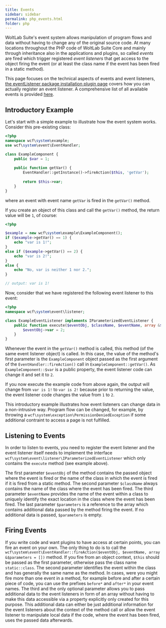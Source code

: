 ```yaml
---
title: Events
sidebar: sidebar
permalink: php_events.html
folder: php
---
```


WoltLab Suite's event system allows manipulation of program flows and data without having to change any of the original source code.
At many locations throughout the PHP code of WoltLab Suite Core and mainly through inheritance also in the applications and plugins, so called *events* are fired which trigger registered *event listeners* that get access to the object firing the event (or at least the class name if the event has been fired in a static method).

This page focuses on the technical aspects of events and event listeners, [the eventListener package installation plugin page](package_pip_event-listener.html) covers how you can actually register an event listener.
A comprehensive list of all available events is provided [here](php_event_list.html).


## Introductory Example

Let's start with a simple example to illustrate how the event system works.
Consider this pre-existing class:

```php
<?php
namespace wcf\system\example;
use wcf\system\event\EventHandler;

class ExampleComponent {
	public $var = 1;
	
	public function getVar() {
		EventHandler::getInstance()->fireAction($this, 'getVar');
		
		return $this->var;
	}
}
```

where an event with event name `getVar` is fired in the `getVar()` method.

If you create an object of this class and call the `getVar()` method, the return value will be `1`, of course:

```php
<?php

$example = new wcf\system\example\ExampleComponent();
if ($example->getVar() == 1) {
	echo "var is 1!";
}
else if ($example->getVar() == 2) {
	echo "var is 2!";
}
else {
	echo "No, var is neither 1 nor 2.";
}

// output: var is 1!
```

Now, consider that we have registered the following event listener to this event:

```php
<?php
namespace wcf\system\event\listener;

class ExampleEventListener implements IParameterizedEventListener {
	public function execute($eventObj, $className, $eventName, array &$parameters) {
		$eventObj->var = 2;
	}
}

```

Whenever the event in the `getVar()` method is called, this method (of the same event listener object) is called.
In this case, the value of the method's first parameter is the `ExampleComponent` object passed as the first argument of the `EventHandler::fireAction()` call in `ExampleComponent::getVar()`.
As `ExampleComponent::$var` is a public property, the event listener code can change it and set it to `2`.

If you now execute the example code from above again, the output will change from `var is 1!` to `var is 2!` because prior to returning the value, the event listener code changes the value from `1` to `2`.

This introductory example illustrates how event listeners can change data in a non-intrusive way.
Program flow can be changed, for example, by throwing a `wcf\system\exception\PermissionDeniedException` if some additional contraint to access a page is not fulfilled.


## Listening to Events

In order to listen to events, you need to register the event listener and the event listener itself needs to implement the interface `wcf\system\event\listener\IParameterizedEventListener` which only contains the `execute` method (see example above).

The first parameter `$eventObj` of the method contains the passed object where the event is fired or the name of the class in which the event is fired if it is fired from a static method.
The second parameter `$className` always contains the name of the class where the event has been fired.
The third parameter `$eventName` provides the name of the event within a class to uniquely identify the exact location in the class where the event has been fired.
The last parameter `$parameters` is a reference to the array which contains additional data passed by the method firing the event.
If no additional data is passed, `$parameters` is empty.


## Firing Events

If you write code and want plugins to have access at certain points, you can fire an event on your own.
The only thing to do is to call the `wcf\system\event\EventHandler::fireAction($eventObj, $eventName, array &$parameters = [])` method.
If you fire from an object context, `$this` should be passed as the first parameter, otherwise pass the class name `static::class`.
The second parameter identifies the event within the class and has generally the same name as the method.
In cases, were you might fire more than one event in a method, for example before and after a certain piece of code, you can use the prefixes `before*` and `after*` in your event names.
The third and the only optional parameter allows you to pass additional data to the event listeners in form of an array without having to make this data accessible via a property explicitly only created for this purpose.
This additional data can either be just additional information for the event listeners about the context of the method call or allow the event listener to manipulate local data if the code, where the event has been fired, uses the passed data afterwards.  
